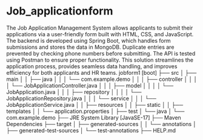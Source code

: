 # Job_applicationform
The Job Application Management System allows applicants to submit their applications via a user-friendly form built with HTML, CSS, and JavaScript.
The backend is developed using Spring Boot, which handles form submissions and stores the data in MongoDB. Duplicate entries are prevented by checking phone numbers before submitting. 
The API is tested using Postman to ensure proper functionality. This solution streamlines the application process, provides seamless data handling, and improves efficiency for both applicants and HR teams.
jobform1 [boot]
├── src
│   ├── main
│   │   ├── java
│   │   │   └── com.example.demo
│   │   │       ├── controller
│   │   │       │   └── JobApplicationController.java
│   │   │       ├── model
│   │   │       │   └── JobApplication.java
│   │   │       ├── repository
│   │   │       │   └── JobApplicationRepository.java
│   │   │       └── service
│   │   │           └── JobApplicationService.java
│   │   ├── resources
│   │       ├── static
│   │       ├── templates
│   │       └── application.properties
│   ├── test
│       └── java
│           └── com.example.demo
├── JRE System Library [JavaSE-17]
├── Maven Dependencies
├── target
│   ├── generated-sources
│   │   └── annotations
│   ├── generated-test-sources
│       └── test-annotations
├── HELP.md
